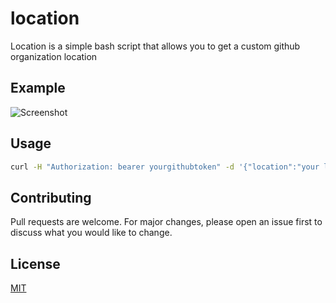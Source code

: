 # location

Location is a simple bash script that allows you to get a custom github organization location

## Example
![Screenshot](/assest/screenshot.png)

## Usage

```bash
curl -H "Authorization: bearer yourgithubtoken" -d '{"location":"your location here"}' https://api.github.com/orgs/githuborgname
```

## Contributing
Pull requests are welcome. For major changes, please open an issue first to discuss what you would like to change.


## License
[MIT](https://choosealicense.com/licenses/mit/)

